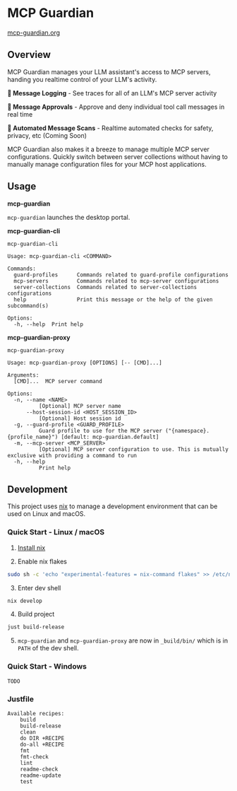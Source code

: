 # MCP Guardian

[mcp-guardian.org](https://mcp-guardian.org)

## Overview

MCP Guardian manages your LLM assistant's access to MCP servers, handing you realtime control of your LLM's activity.

**📜 Message Logging** - See traces for all of an LLM's MCP server activity

**💂 Message Approvals** - Approve and deny individual tool call messages in real time

**🤖 Automated Message Scans** - Realtime automated checks for safety, privacy, etc (Coming Soon)

MCP Guardian also makes it a breeze to manage multiple MCP server configurations. Quickly switch between server collections without having to manually manage configuration files for your MCP host applications.

## Usage

**mcp-guardian**

`mcp-guardian` launches the desktop portal.

**mcp-guardian-cli**
```present mcp-guardian-cli --help
mcp-guardian-cli

Usage: mcp-guardian-cli <COMMAND>

Commands:
  guard-profiles      Commands related to guard-profile configurations
  mcp-servers         Commands related to mcp-server configurations
  server-collections  Commands related to server-collections configurations
  help                Print this message or the help of the given subcommand(s)

Options:
  -h, --help  Print help
```

**mcp-guardian-proxy**
```present mcp-guardian-proxy --help
mcp-guardian-proxy

Usage: mcp-guardian-proxy [OPTIONS] [-- [CMD]...]

Arguments:
  [CMD]...  MCP server command

Options:
  -n, --name <NAME>
          [Optional] MCP server name
      --host-session-id <HOST_SESSION_ID>
          [Optional] Host session id
  -g, --guard-profile <GUARD_PROFILE>
          Guard profile to use for the MCP server ("{namespace}.{profile_name}") [default: mcp-guardian.default]
  -m, --mcp-server <MCP_SERVER>
          [Optional] MCP server configuration to use. This is mutually exclusive with providing a command to run
  -h, --help
          Print help
```

## Development

This project uses [nix](https://nixos.org/) to manage a development environment that can be used on Linux and macOS.

### Quick Start - Linux / macOS

1. [Install nix](https://nixos.org/download/)

2. Enable nix flakes
```bash
sudo sh -c 'echo "experimental-features = nix-command flakes" >> /etc/nix/nix.conf'
```

3. Enter dev shell
```bash
nix develop
```

4. Build project
```bash
just build-release
```

5. `mcp-guardian` and `mcp-guardian-proxy` are now in `_build/bin/` which is in `PATH` of the dev shell.

### Quick Start - Windows

```
TODO
```

### Justfile

```present just --list
Available recipes:
    build
    build-release
    clean
    do DIR +RECIPE
    do-all +RECIPE
    fmt
    fmt-check
    lint
    readme-check
    readme-update
    test
```
